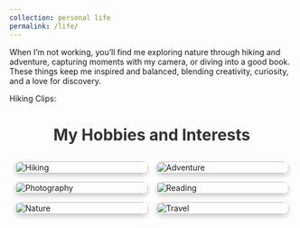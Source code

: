 ```yaml
---
collection: personal life
permalink: /life/
---
```


When I’m not working, you’ll find me exploring nature through hiking and adventure, capturing moments with my camera, or diving into a good book. These things keep me inspired and balanced, blending creativity, curiosity, and a love for discovery.

Hiking Clips:
<h1>My Hobbies and Interests</h1>
<div class="image-grid">
  <!-- Replace these image links with your own -->
  <img src="https://via.placeholder.com/200" alt="Hiking">
  <img src="https://via.placeholder.com/200" alt="Adventure">
  <img src="https://via.placeholder.com/200" alt="Photography">
  <img src="https://via.placeholder.com/200" alt="Reading">
  <img src="https://via.placeholder.com/200" alt="Nature">
  <img src="https://via.placeholder.com/200" alt="Travel">
</div>

<style>
  .image-grid {
    display: grid;
    grid-template-columns: repeat(auto-fit, minmax(200px, 1fr)); /* Responsive columns */
    gap: 15px; /* Spacing between images */
    padding: 10px;
  }

  .image-grid img {
    width: 100%; /* Ensure images fill their container */
    height: auto;
    border-radius: 10px; /* Rounded corners for a modern look */
    box-shadow: 0 4px 8px rgba(0, 0, 0, 0.2); /* Add some shadow for depth */
    transition: transform 0.3s ease, box-shadow 0.3s ease; /* Hover animation */
  }

  .image-grid img:hover {
    transform: scale(1.05); /* Slight zoom on hover */
    box-shadow: 0 8px 16px rgba(0, 0, 0, 0.3); /* Enhanced shadow on hover */
  }

  h1 {
    text-align: center;
    color: #333;
    margin-bottom: 20px;
  }
</style>

